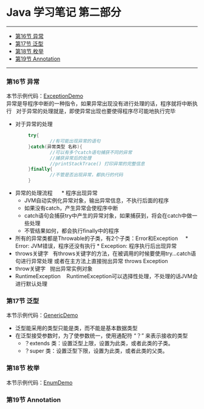 # **Java 学习笔记 第二部分**	
***
* [第16节 异常](#第16节-异常)  
* [第17节 泛型](#第17节-泛型)  
* [第18节 枚举](#第18节-枚举)
* [第19节 Annotation](#第19节-annotation)
***
### 第16节 异常  
本节示例代码：[ExceptionDemo](/Java_examples/ExceptionDemo.java)  
异常是导程序中断的一种指令，如果异常出现没有进行处理的话，程序就将中断执行  
对于异常的处理就是，即使异常出现也要使得程序尽可能地执行完毕  
* 对于异常的处理  
```java
		try{
				//有可能出现异常的语句
		}catch(异常类型 名称){
			 	//可以有多个catch语句捕获不同的异常
				//捕获异常后的处理
				//printStackTrace() 打印异常的完整信息
		}finally{
				//不管是否出现异常，都执行的代码
		}
 ```
* 异常的处理流程  
    * 程序出现异常
    * JVM自动实例化异常对象，输出异常信息，不执行后面的程序
    * 如果没有catch，产生异常会使程序中断
    * catch语句会捕获try中产生的异常对象，如果捕获到，将会在catch中做一些处理
    * 不管结果如何，都会执行finally中的程序
* 所有的异常类都是Throwable的子类，有2个子类：Error和Exception   
    * Error: JVM错误，程序还没有执行
		* Exception: 程序执行后出现异常
* throws关键字  
	 有throws关键字的方法，在被调用的时候要使用try...catch语句进行异常处理
	 或者在主方法上直接抛出异常  throws Exception
* throw关键字 
   抛出异常实例对象
* RuntimeException
    RuntimeException可以选择性处理，不处理的话JVM会进行默认处理
### 第17节 泛型  
本节示例代码：[GenericDemo](/Java_examples/GenericDemo.java)   
* 泛型能采用的类型只能是类，而不能是基本数据类型  
* 在泛型接受参数时，为了使参数统一，使用通配符 “？” 来表示接收的类型
	* ？extends 类：设置泛型上限，设置为此类，或者此类的子类。
	* ？super 类：设置泛型下限，设置为此类，或者此类的父类。
### 第18节 枚举  
本节示例代码：[EnumDemo](/Java_examples/EnumDemo.java)   
### 第19节 Annotation  
